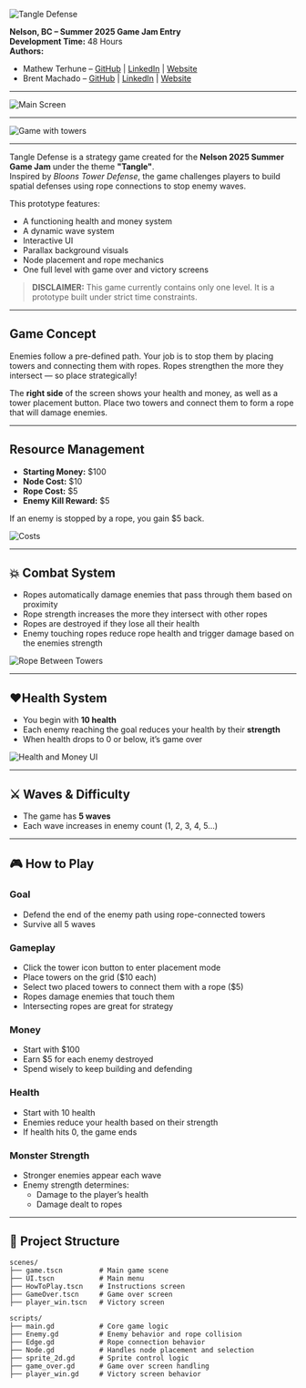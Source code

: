 ![Tangle Defense](./images/Tangle-Defense-logo.png)

**Nelson, BC – Summer 2025 Game Jam Entry**  
**Development Time:** 48 Hours  
**Authors:**  
- Mathew Terhune – [GitHub](https://github.com/mathewterhune) | [LinkedIn](https://www.linkedin.com/in/mathew-terhune-b07749235/) | [Website](https://mathewterhune.me/) 
- Brent Machado – [GitHub](https://github.com/bmachado18) | [LinkedIn](https://www.linkedin.com/in/brent-machado/) | [Website](https://bmachado18.github.io)

---

![Main Screen](./images/Main-screen.png)

---

![Game with towers](./images/game-with-towers.png)

---

Tangle Defense is a strategy game created for the **Nelson 2025 Summer Game Jam** under the theme **"Tangle"**.  
Inspired by *Bloons Tower Defense*, the game challenges players to build spatial defenses using rope connections to stop enemy waves.

This prototype features:
- A functioning health and money system
- A dynamic wave system
- Interactive UI
- Parallax background visuals
- Node placement and rope mechanics
- One full level with game over and victory screens

> **DISCLAIMER:** This game currently contains only one level. It is a prototype built under strict time constraints.

---

## Game Concept

Enemies follow a pre-defined path. Your job is to stop them by placing towers and connecting them with ropes. Ropes strengthen the more they intersect — so place strategically!

The **right side** of the screen shows your health and money, as well as a tower placement button. Place two towers and connect them to form a rope that will damage enemies.

---

## Resource Management

- **Starting Money:** $100  
- **Node Cost:** $10  
- **Rope Cost:** $5  
- **Enemy Kill Reward:** $5  

If an enemy is stopped by a rope, you gain $5 back.

![Costs](./images/Costs.png)

---

## 💥 Combat System

- Ropes automatically damage enemies that pass through them based on proximity
- Rope strength increases the more they intersect with other ropes
- Ropes are destroyed if they lose all their health
- Enemy touching ropes reduce rope health and trigger damage based on the enemies strength

![Rope Between Towers](./images/towers-placed-with-rope.png)

---

## ❤Health System

- You begin with **10 health**
- Each enemy reaching the goal reduces your health by their **strength**
- When health drops to 0 or below, it’s game over

![Health and Money UI](./images/HP-MONEY.png)

---

## ⚔️ Waves & Difficulty

- The game has **5 waves**
- Each wave increases in enemy count (1, 2, 3, 4, 5...)

---

## 🎮 How to Play

### Goal
- Defend the end of the enemy path using rope-connected towers
- Survive all 5 waves

### Gameplay
- Click the tower icon button to enter placement mode
- Place towers on the grid ($10 each)
- Select two placed towers to connect them with a rope ($5)
- Ropes damage enemies that touch them
- Intersecting ropes are great for strategy

### Money
- Start with $100
- Earn $5 for each enemy destroyed
- Spend wisely to keep building and defending

### Health
- Start with 10 health
- Enemies reduce your health based on their strength
- If health hits 0, the game ends

### Monster Strength
- Stronger enemies appear each wave
- Enemy strength determines:
  - Damage to the player’s health
  - Damage dealt to ropes

---

## 📁 Project Structure

```text
scenes/
├── game.tscn         # Main game scene
├── UI.tscn           # Main menu
├── HowToPlay.tscn    # Instructions screen
├── GameOver.tscn     # Game over screen
├── player_win.tscn   # Victory screen

scripts/
├── main.gd           # Core game logic
├── Enemy.gd          # Enemy behavior and rope collision
├── Edge.gd           # Rope connection behavior
├── Node.gd           # Handles node placement and selection
├── sprite_2d.gd      # Sprite control logic
├── game_over.gd      # Game over screen handling
├── player_win.gd     # Victory screen behavior
```
